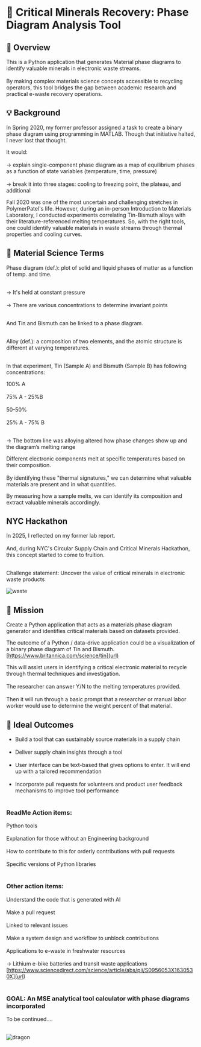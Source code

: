 # 🌊 Critical Minerals Recovery: Phase Diagram Analysis Tool

## 📝 Overview
This is a Python application that generates Material phase diagrams to identify valuable minerals in electronic waste streams. <br><br> By making complex materials science concepts accessible to recycling operators, this tool bridges the gap between academic research and practical e-waste recovery operations.

## 💡 Background

In Spring 2020, my former professor assigned a task to create a binary phase diagram using programming in MATLAB. Though that initiative halted, I never lost that thought.

It would:<br><br>
-> explain single-component phase diagram as a map of equilibrium phases as a function of state variables (temperature, time, pressure)<br><br>
-> break it into three stages: cooling to freezing point, the plateau, and additional 

Fall 2020 was one of the most uncertain and challenging stretches in PolymerPatel's life. However, during an in-person Introduction to Materials Laboratory, I conducted experiments correlating Tin-Bismuth alloys with their literature-referenced melting temperatures. So, with the right tools, one could identify valuable materials in waste streams through thermal properties and cooling curves.


## 🧪 Material Science Terms

Phase diagram (def.): plot of solid and liquid phases of matter as a function of temp. and time. <br><br>

 -> It's held at constant pressure <br><br>
 -> There are various concentrations to determine invariant points <br><br>

And Tin and Bismuth can be linked to a phase diagram.<br><br>

Alloy (def.): a composition of two elements, and the atomic structure is different at varying temperatures. <br><br>

In that experiment, Tin (Sample A) and Bismuth (Sample B) has following concentrations:

100% A<br><br>
75% A - 25%B<br><br>
50-50%<br><br>
25% A - 75% B<br><br>

 -> The bottom line was alloying altered how phase changes show up and the diagram’s melting range

Different electronic components melt at specific temperatures based on their composition. <br><br>By identifying these "thermal signatures," we can determine what valuable materials are present and in what quantities.


By measuring how a sample melts, we can identify its composition and extract valuable minerals accordingly.


## NYC Hackathon

In 2025, I reflected on my former lab report. <br><br> And, during NYC's Circular Supply Chain and Critical Minerals Hackathon, this concept started to come to fruition.<br><br>

Challenge statement: Uncover the value of critical minerals in electronic waste products

![waste](https://github.com/user-attachments/assets/37c9a6e0-a0f3-48f5-a480-bb10534d8fc9)


## 🎯 Mission

Create a Python application that acts as a materials phase diagram generator and identifies critical materials based on datasets provided.

The outcome of a Python / data-drive application could be a visualization of a binary phase diagram of Tin and Bismuth. [https://www.britannica.com/science/tin](url)

This will assist users in identifying a critical electronic material to recycle through thermal techniques and investigation. <br><br>
The researcher can answer Y/N to the melting temperatures provided. <br><br>
Then it will run through a basic prompt that a researcher or manual labor worker would use to determine the weight percent of that material.

## 🚀 Ideal Outcomes

- Build a tool that can sustainably source materials in a supply chain <br><br>
- Deliver supply chain insights through a tool <br><br>
- User interface can be text-based that gives options to enter. It will end up with a tailored recommendation <br><br>
- Incorporate pull requests for volunteers and product user feedback mechanisms to improve tool performance <br><br>


### ReadMe Action items:

 Python tools <br><br>
 Explanation for those without an Engineering background <br><br>
 How to contribute to this for orderly contributions with pull requests <br><br>
 Specific versions of Python libraries <br><br>

### Other action items:

 Understand the code that is generated with AI <br><br>
 Make a pull request <br><br>
 Linked to relevant issues <br><br>
 Make a system design and workflow to unblock contributions <br><br>
 Applications to e-waste in freshwater resources <br><br>
  -> Lithium e-bike batteries and transit waste applications [https://www.sciencedirect.com/science/article/abs/pii/S0956053X1630530X](url)<br><br>


### GOAL: An MSE analytical tool calculator with phase diagrams incorporated

To be continued....<br><br>

![dragon](https://github.com/user-attachments/assets/9722ce8e-409f-431f-b857-35b19e609ff4)


